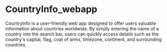 # CountryInfo_webapp
CountryInfo is a user-friendly web app designed to offer users valuable information about countries worldwide. 
By simply entering the name of a country into the search bar, users can quickly access details such as the country's capital, flag, coat of arms, timezone, continent, and surrounding countries.
